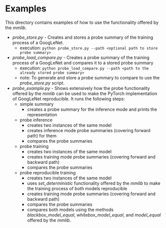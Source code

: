 # Examples

This directory contains examples of how to use the functionality offered by the *mmlib*.

- *probe_store.py* - Creates and stores a probe summary of the training process of a GoogLeNet.
    - execution: `python probe_store.py --path <optional path to store probe summary>`
- *probe_load_compare.py* - Creates a probe summary of the training process of a GoogLeNet and compares it to a stored
  probe summary
    - execution: `python probe_load_compare.py --path <path to the already stored probe summary>`
    - note: To generate and store a probe summary to compare to use the *probe_store.py* script.
- *probe_example.py* - Shows extensively how the probe functionality offered by the *mmlib* can be used to make the
  PyTorch implementation of GoogLeNet reproducible. It runs the following steps:
    - simple summary
        - creates a probe summary for the inference mode and prints the representation
    - probe inference
        - creates two instances of the same model
        - creates inference mode probe summaries (covering forward path) for them
        - compares the probe summaries
    - probe training
        - creates two instances of the same model
        - creates training mode probe summaries (covering forward and backward path)
        - compares the probe summaries
    - probe reproducible training
        - creates two instances of the same model
        - uses *set_deterministic* functionality offered by the *mmlib* to make the training process of both models
          reproducible
        - creates training mode probe summaries (covering forward and backward path)
        - compares the probe summaries
        - compares both models using the methods *blackbox_model_equal*, *whitebox_model_equal*, and *model_equal* offered by the *mmlib*.